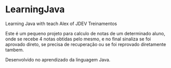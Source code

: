 # LearningJava
Learning Java with teach Alex of JDEV Treinamentos

Este é um pequeno projeto para calculo de notas de um determinado aluno, onde se recebe 4 notas obtidas pelo mesmo, e no final sinaliza se foi aprovado direto, se precisa de recuperação ou se foi reprovado diretamente tambem.

Desenvolvido no aprendizado da linguagem Java.
